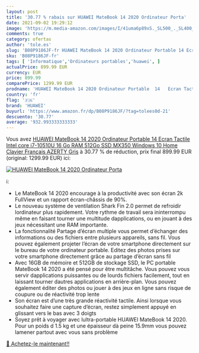 ```yaml
---
layout: post
title: '30.77 % rabais sur HUAWEI MateBook 14 2020 Ordinateur Porta'
date: 2021-09-02 19:29:12
image: 'https://m.media-amazon.com/images/I/41uma6p89xS._SL500_._SL400_.jpg'
comments: true
category: ofertas
author: 'tole.es'
slug: 'B08P9186JF-fr HUAWEI MateBook 14 2020 Ordinateur Portable 14 Ecran...'
sku: 'B08P9186JF-fr'
tags: [ 'Informatique','Ordinateurs portables','huawei', ]
actualPrice: 899.99 EUR
currency: EUR
price: 899.99
comparePrice: 1299.99 EUR
prodname: 'HUAWEI MateBook 14 2020 Ordinateur Portable  14   Ecran Tactile  Intel core i7-10510U  16 Go RAM  512Go SSD  MX350  Windows 10 Home  Clavier Français AZERTY  Gris'
country: 'fr'
flag: '🇫🇷'
brand: 'HUAWEI'
buyurl: 'https://www.amazon.fr/dp/B08P9186JF/?tag=tolees0d-21'
descuento: '30.77'
average: '932.993333333333'
---
```


Vous avez [HUAWEI MateBook 14 2020 Ordinateur Portable  14   Ecran Tactile  Intel core i7-10510U  16 Go RAM  512Go SSD  MX350  Windows 10 Home  Clavier Français AZERTY  Gris](https://www.amazon.fr/dp/B08P9186JF/?tag=tolees0d-21)  à  30.77 % de réduction, prix final  899.99 EUR (original: 1299.99 EUR) ici:

[![HUAWEI MateBook 14 2020 Ordinateur Porta](https://m.media-amazon.com/images/I/41uma6p89xS._SL500_._SL400_.jpg)](https://www.amazon.fr/dp/B08P9186JF/?tag=tolees0d-21)

ℹ️:

- Le MateBook 14 2020 encourage à la productivité avec son écran 2k FullView et un rapport écran-châssis de 90%.
- Le nouveau système de ventilation Shark Fin 2.0 permet de refroidir lordinateur plus rapidement. Votre rythme de travail sera ininterrompu même en faisant tourner une multitude dapplications, ou en jouant à des jeux nécessitant une RAM importante.
- La fonctionnalité Partage d’écran multiple vous permet d’échanger des informations ou des fichiers entre plusieurs appareils, sans fil. Vous pouvez également projeter l’écran de votre smartphone directement sur le bureau de votre ordinateur portable. Editez des photos prises sur votre smartphone directement grâce au partage d’écran sans fil
- Avec 16GB de mémoire et 512GB de stockage SSD, le PC portable MateBook 14 2020 a été pensé pour être multitâche. Vous pouvez vous servir dapplications puissantes ou de lourds fichiers facilement, tout en laissant tourner dautres applications en arrière-plan. Vous pouvez également éditer des photos ou jouer à des jeux en ligne sans risque de coupure ou de réactivité trop lente
- Son écran est d’une très grande réactivité tactile. Ainsi lorsque vous souhaitez faire une capture d’écran, restez simplement appuyé en glissant vers le bas avec 3 doigts
- Soyez prêt à voyager avec lultra-portable HUAWEI MateBook 14 2020. Pour un poids d 1.5 kg et une épaisseur dà peine 15.9mm vous pouvez lamener partout avec vous sans problème

[🛒 Achetez-le maintenant!!](https://www.amazon.fr/dp/B08P9186JF/?tag=tolees0d-21)
